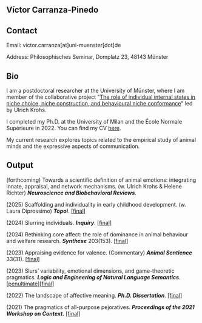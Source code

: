 Víctor Carranza-Pinedo
------

## Contact

Email: victor.carranza[at]uni-muenster[dot]de

Address: Philosophisches Seminar, Domplatz 23, 48143 Münster

## Bio

I am a postdoctoral researcher at the University of Münster, where I am member of the collaborative project "[The role of individual internal states in niche choice, niche construction, and behavioural niche conformance](https://www.uni-bielefeld.de/fakultaeten/biologie/forschung/verbuende/sfb_nc3/projects/d01ph2#comp_00005c3e9e38_00000000a7_0131)" led by Ulrich Krohs. 

I completed my Ph.D. at the University of Milan and the École Normale Supérieure in 2022. You can find my CV [here](https://www.dropbox.com/scl/fi/ecnmc7kk38a8p3jir2haz/cvitae_english.pdf?rlkey=3lmsvvc5ltghxqhpfidauoueh&st=vq256azu&dl=0).

My current research explores topics related to the empirical study of animal minds and the expressive aspects of communication.

## Output
(forthcoming) Towards a scientific definition of animal emotions: integrating innate, appraisal, and network mechanisms. (w. Ulrich Krohs & Helene Richter) **_Neuroscience and Biobehavioral Reviews_**.

(2025) Scaffolding and individuality in early childhood development. (w. Laura Diprossimo) **_Topoi_**. [[final]](https://link.springer.com/article/10.1007/s11245-024-10155-3)

(2024) Slurring individuals. **_Inquiry_**. [[final]](https://www.tandfonline.com/doi/full/10.1080/0020174X.2024.2353616)

(2024) Rethinking core affect: the role of dominance in animal behaviour and welfare research. **_Synthese_** 203(153). [[final]](https://link.springer.com/article/10.1007/s11229-024-04591-2)

(2023) Appraising evidence for valence. (Commentary) **_Animal Sentience_** 33(31). [[final]](https://www.wellbeingintlstudiesrepository.org/animsent/vol8/iss33/31/)

(2023) Slurs’ variability, emotional dimensions, and game-theoretic pragmatics. **_Logic and Engineering of Natural Language Semantics_**. [[penultimate]](https://www.dropbox.com/s/d4nns6juy7yjoza/LENLS%2019%20%5Bpenultimate%5D.pdf?dl=0)[[final]](https://link.springer.com/chapter/10.1007/978-3-031-43977-3_12)

(2022) The landscape of affective meaning. **_Ph.D. Dissertation_**. [[final]](https://www.dropbox.com/scl/fi/dqyg8hptzbzkuyxnpenot/The-landscape-of-affective-meaning-2022.pdf?rlkey=0s2kx7q8u5uxq8sbre1wynqis&dl=0) 

(2021) The pragmatics of all-purpose pejoratives. **_Proceedings of the 2021 Workshop on Context_**. [[final]](https://www.finophd.eu/WOC2021/paper5.pdf)
